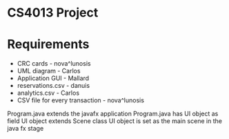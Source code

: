 # CS4013 Project


# Requirements

* CRC cards - nova^lunosis
* UML diagram - Carlos
* Application GUI - Mallard
* reservations.csv - danuis
* analytics.csv  - Carlos
* CSV file for every transaction - nova^lunosis 

Program.java extends the javafx application 
Program.java has UI object as field
UI object extends Scene class
UI object is set as the main scene in the java fx stage